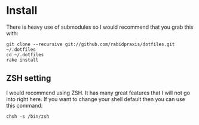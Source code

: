 # Install

There is heavy use of submodules so I would recommend that you grab this with:

    git clone --recursive git://github.com/rabidpraxis/dotfiles.git ~/.dotfiles
    cd ~/.dotfiles
    rake install

## ZSH setting

I would recommend using ZSH. It has many great features that I will not go into right here. If you want to change your shell default then you can use this command:

    chsh -s /bin/zsh
  

